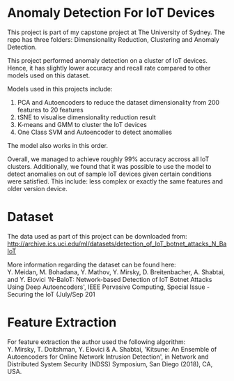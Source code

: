 # Anomaly Detection For IoT Devices
This project is part of my capstone project at The University of Sydney.
The repo has three folders: Dimensionality Reduction, Clustering and Anomaly Detection.

This project performed anomaly detection on a cluster of IoT devices. 
Hence, it has slightly lower accuracy and recall rate compared to other models used on this dataset.

Models used in this projects include:
1. PCA and Autoencoders to reduce the dataset dimensionality from 200 features to 20 features
2. tSNE to visualise dimensionality reduction result
3. K-means and GMM to cluster the IoT devices
4. One Class SVM and Autoencoder to detect anomalies

The model also works in this order.

Overall, we managed to achieve roughly 99% accuracy accross all IoT clusters. Additionally, we found that 
it was possible to use the model to detect anomalies on out of sample IoT devices given certain conditions were satisfied.
This include: less complex or exactly the same features and older version device.

# Dataset
The data used as part of this project can be downloaded from: http://archive.ics.uci.edu/ml/datasets/detection_of_IoT_botnet_attacks_N_BaIoT

More information regarding the dataset can be found here:<br />
Y. Meidan, M. Bohadana, Y. Mathov, Y. Mirsky, D. Breitenbacher, A. Shabtai, and Y. Elovici 'N-BaIoT: Network-based Detection of IoT Botnet Attacks Using Deep Autoencoders', IEEE Pervasive Computing, Special Issue - Securing the IoT (July/Sep 201

# Feature Extraction
For feature extraction the author used the following algorithm:<br />
Y. Mirsky, T. Doitshman, Y. Elovici & A. Shabtai, 'Kitsune: An Ensemble of Autoencoders for Online Network Intrusion Detection', in Network and Distributed System Security (NDSS) Symposium, San Diego (2018), CA, USA.
